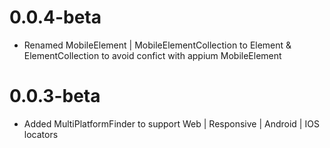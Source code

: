 # 0.0.4-beta
* Renamed MobileElement | MobileElementCollection to Element & ElementCollection to avoid confict with appium MobileElement

# 0.0.3-beta
* Added MultiPlatformFinder to support Web | Responsive | Android | IOS locators
